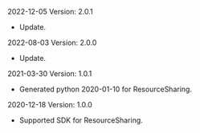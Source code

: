 2022-12-05 Version: 2.0.1
- Update.

2022-08-03 Version: 2.0.0
- Update.

2021-03-30 Version: 1.0.1
- Generated python 2020-01-10 for ResourceSharing.

2020-12-18 Version: 1.0.0
- Supported SDK for ResourceSharing.

